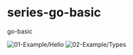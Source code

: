 # series-go-basic
go-basic

![01-Example/Hello](../main/01-basic/01-hello/)
![02-Example/Types](../main/01-basic/02-types/)
